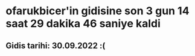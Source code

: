 # ofarukbicer'in gidisine son 3 gun 14 saat 29 dakika 46 saniye kaldi

## Gidis tarihi: 30.09.2022 :(